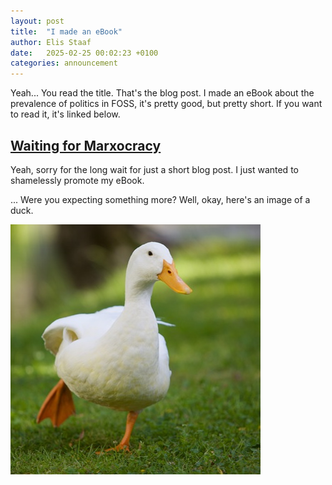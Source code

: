 ```yaml
---
layout: post
title:  "I made an eBook"
author: Elis Staaf
date:   2025-02-25 00:02:23 +0100
categories: announcement
---
```


Yeah... You read the title. That's the blog post. I made an eBook about
the prevalence of politics in FOSS, it's pretty good, but pretty short.
If you want to read it, it's linked below.

## [Waiting for Marxocracy](/books/waiting-for-marxocracy/prologue)

Yeah, sorry for the long wait for just a short blog post. I just wanted to
shamelessly promote my eBook.

... Were you expecting something more? Well, okay, here's an image of a duck.

[![Duck!!!!1!!!!11!11!!](/images/cute-duck.jpg)](/)

